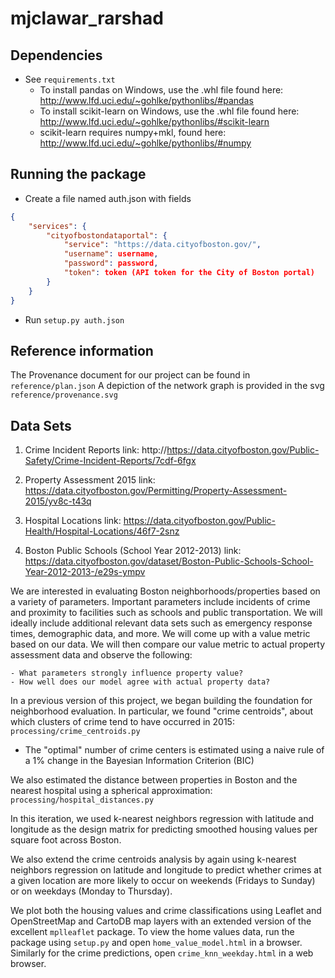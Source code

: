 mjclawar_rarshad
================


Dependencies
------------
- See `requirements.txt`
    - To install pandas on Windows, use the .whl file found here: http://www.lfd.uci.edu/~gohlke/pythonlibs/#pandas
    - To install scikit-learn on Windows, use the .whl file found here: http://www.lfd.uci.edu/~gohlke/pythonlibs/#scikit-learn
    - scikit-learn requires numpy+mkl, found here: http://www.lfd.uci.edu/~gohlke/pythonlibs/#numpy


Running the package
-------------------
- Create a file named auth.json with fields

```json
{
    "services": {
        "cityofbostondataportal": {
            "service": "https://data.cityofboston.gov/",
            "username": username,
            "password": password,
            "token": token (API token for the City of Boston portal)
        }
    }
}           
```

- Run `setup.py auth.json`


Reference information
---------------------
The Provenance document for our project can be found in `reference/plan.json`
A depiction of the network graph is provided in the svg `reference/provenance.svg`


Data Sets
---------

1. Crime Incident Reports
link: http://https://data.cityofboston.gov/Public-Safety/Crime-Incident-Reports/7cdf-6fgx

2. Property Assessment 2015
link: https://data.cityofboston.gov/Permitting/Property-Assessment-2015/yv8c-t43q

3. Hospital Locations
link: https://data.cityofboston.gov/Public-Health/Hospital-Locations/46f7-2snz

4. Boston Public Schools (School Year 2012-2013)
link: https://data.cityofboston.gov/dataset/Boston-Public-Schools-School-Year-2012-2013-/e29s-ympv


We are interested in evaluating Boston neighborhoods/properties based on a variety of parameters. Important parameters
include incidents of crime and proximity to facilities such as schools and public transportation. We will ideally
include additional relevant data sets such as emergency response times, demographic data, and more. We will come up with
a value metric based on our data. We will then compare our value metric to actual property assessment data and observe
the following:

    - What parameters strongly influence property value?
    - How well does our model agree with actual property data?

In a previous version of this project, we began building the foundation for neighborhood evaluation. In particular,
we found "crime centroids",
about which clusters of crime tend to have occurred in 2015: `processing/crime_centroids.py`
- The "optimal" number of crime centers is estimated using a naive rule of a 1% change in the Bayesian Information Criterion (BIC)

We also estimated the distance between properties in Boston and the nearest hospital using a spherical approximation:
 `processing/hospital_distances.py`

In this iteration, we used k-nearest neighbors regression with latitude and longitude as the design matrix for
predicting smoothed housing values per square foot across Boston.

We also extend the crime centroids analysis by again using k-nearest neighbors regression
on latitude and longitude to predict whether crimes at a given location are
more likely to occur on weekends (Fridays to Sunday) or on weekdays (Monday to Thursday).

We plot both the housing values and crime classifications using Leaflet
and OpenStreetMap and CartoDB map layers with an extended version of the excellent `mplleaflet` package.
To view the home values data, run the package using `setup.py` and open `home_value_model.html` in a browser.
Similarly for the crime predictions, open `crime_knn_weekday.html` in a web browser.
